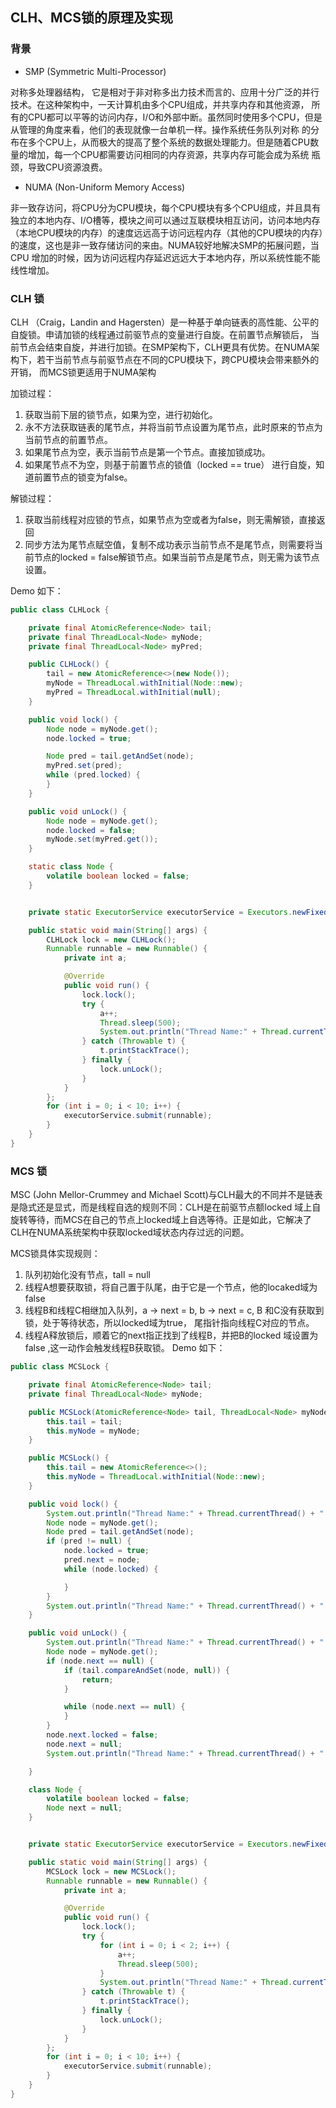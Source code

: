 ## CLH、MCS锁的原理及实现

### 背景
* SMP (Symmetric Multi-Processor)

 对称多处理器结构， 它是相对于非对称多出力技术而言的、应用十分广泛的并行技术。在这种架构中，一天计算机由多个CPU组成，并共享内存和其他资源，
所有的CPU都可以平等的访问内存，I/O和外部中断。虽然同时使用多个CPU，但是从管理的角度来看，他们的表现就像一台单机一样。操作系统任务队列对称
的分布在多个CPU上，从而极大的提高了整个系统的数据处理能力。但是随着CPU数量的增加，每一个CPU都需要访问相同的内存资源，共享内存可能会成为系统
瓶颈，导致CPU资源浪费。

* NUMA (Non-Uniform Memory Access)

 非一致存访问，将CPU分为CPU模块，每个CPU模块有多个CPU组成，并且具有独立的本地内存、I/O槽等，模块之间可以通过互联模块相互访问，访问本地内存
 （本地CPU模块的内存）的速度远远高于访问远程内存（其他的CPU模块的内存）的速度，这也是非一致存储访问的来由。NUMA较好地解决SMP的拓展问题，当CPU
 增加的时候，因为访问远程内存延迟远远大于本地内存，所以系统性能不能线性增加。


### CLH 锁
  CLH （Craig，Landin and Hagersten）是一种基于单向链表的高性能、公平的自旋锁。申请加锁的线程通过前驱节点的变量进行自旋。在前置节点解锁后，
当前节点会结束自旋，并进行加锁。在SMP架构下，CLH更具有优势。在NUMA架构下，若干当前节点与前驱节点在不同的CPU模块下，跨CPU模块会带来额外的开销，
而MCS锁更适用于NUMA架构

加锁过程：
1. 获取当前下层的锁节点，如果为空，进行初始化。
2. 永不方法获取链表的尾节点，并将当前节点设置为尾节点，此时原来的节点为当前节点的前置节点。
3. 如果尾节点为空，表示当前节点是第一个节点。直接加锁成功。
4. 如果尾节点不为空，则基于前置节点的锁值（locked == true） 进行自旋，知道前置节点的锁变为false。

解锁过程：
1. 获取当前线程对应锁的节点，如果节点为空或者为false，则无需解锁，直接返回
2. 同步方法为尾节点赋空值，复制不成功表示当前节点不是尾节点，则需要将当前节点的locked = false解锁节点。如果当前节点是尾节点，则无需为该节点设置。

Demo 如下：
```java
public class CLHLock {

    private final AtomicReference<Node> tail;
    private final ThreadLocal<Node> myNode;
    private final ThreadLocal<Node> myPred;

    public CLHLock() {
        tail = new AtomicReference<>(new Node());
        myNode = ThreadLocal.withInitial(Node::new);
        myPred = ThreadLocal.withInitial(null);
    }

    public void lock() {
        Node node = myNode.get();
        node.locked = true;

        Node pred = tail.getAndSet(node);
        myPred.set(pred);
        while (pred.locked) {
        }
    }

    public void unLock() {
        Node node = myNode.get();
        node.locked = false;
        myNode.set(myPred.get());
    }

    static class Node {
        volatile boolean locked = false;
    }


    private static ExecutorService executorService = Executors.newFixedThreadPool(4);

    public static void main(String[] args) {
        CLHLock lock = new CLHLock();
        Runnable runnable = new Runnable() {
            private int a;

            @Override
            public void run() {
                lock.lock();
                try {
                    a++;
                    Thread.sleep(500);
                    System.out.println("Thread Name:" + Thread.currentThread() + " ; a=" + a);
                } catch (Throwable t) {
                    t.printStackTrace();
                } finally {
                    lock.unLock();
                }
            }
        };
        for (int i = 0; i < 10; i++) {
            executorService.submit(runnable);
        }
    }
}
```

### MCS 锁
  MSC (John Mellor-Crummey and Michael Scott)与CLH最大的不同并不是链表是隐式还是显式，而是线程自选的规则不同：CLH是在前驱节点额locked
域上自旋转等待，而MCS在自己的节点上locked域上自选等待。正是如此，它解决了CLH在NUMA系统架构中获取locked域状态内存过远的问题。

MCS锁具体实现规则：
1. 队列初始化没有节点，taIl = null
2. 线程A想要获取锁，将自己置于队尾，由于它是一个节点，他的locaked域为false
3. 线程B和线程C相继加入队列，a -> next = b, b -> next = c, B 和C没有获取到锁，处于等待状态，所以locked域为true， 尾指针指向线程C对应的节点。
4. 线程A释放锁后，顺着它的next指正找到了线程B，并把B的locked 域设置为false ,这一动作会触发线程B获取锁。
Demo 如下：
```java
public class MCSLock {

    private final AtomicReference<Node> tail;
    private final ThreadLocal<Node> myNode;

    public MCSLock(AtomicReference<Node> tail, ThreadLocal<Node> myNode) {
        this.tail = tail;
        this.myNode = myNode;
    }

    public MCSLock() {
        this.tail = new AtomicReference<>();
        this.myNode = ThreadLocal.withInitial(Node::new);
    }

    public void lock() {
        System.out.println("Thread Name:" + Thread.currentThread() + " ; - lock start --------------------");
        Node node = myNode.get();
        Node pred = tail.getAndSet(node);
        if (pred != null) {
            node.locked = true;
            pred.next = node;
            while (node.locked) {

            }
        }
        System.out.println("Thread Name:" + Thread.currentThread() + " ; - lock succ --------------------");
    }

    public void unLock() {
        System.out.println("Thread Name:" + Thread.currentThread() + " ; - unLock start --------------------");
        Node node = myNode.get();
        if (node.next == null) {
            if (tail.compareAndSet(node, null)) {
                return;
            }

            while (node.next == null) {
            }
        }
        node.next.locked = false;
        node.next = null;
        System.out.println("Thread Name:" + Thread.currentThread() + " ; - unlock succ --------------------");

    }

    class Node {
        volatile boolean locked = false;
        Node next = null;
    }


    private static ExecutorService executorService = Executors.newFixedThreadPool(4);

    public static void main(String[] args) {
        MCSLock lock = new MCSLock();
        Runnable runnable = new Runnable() {
            private int a;

            @Override
            public void run() {
                lock.lock();
                try {
                    for (int i = 0; i < 2; i++) {
                        a++;
                        Thread.sleep(500);
                    }
                    System.out.println("Thread Name:" + Thread.currentThread() + " ; a=" + a);
                } catch (Throwable t) {
                    t.printStackTrace();
                } finally {
                    lock.unLock();
                }
            }
        };
        for (int i = 0; i < 10; i++) {
            executorService.submit(runnable);
        }
    }
}
```